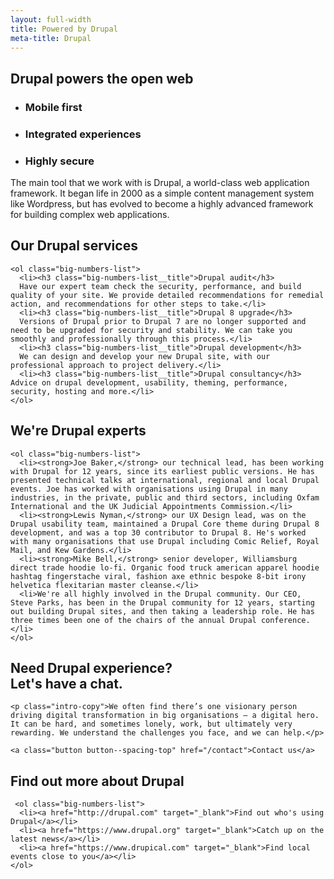 ```yaml
---
layout: full-width
title: Powered by Drupal
meta-title: Drupal
---
```


<div class="content-container content-container--top content-container--bottom">

  <h2 class="sub-heading sub-heading--centered">Drupal powers the open web</h2>

  <ul class="icon-list">
    <li class="icon-list__icon icon-list__icon--phone">
      <h3 class="icon-list__title">Mobile first</h3>
    </li>
    <li class="icon-list__icon icon-list__icon--connected">
      <h3 class="icon-list__title">Integrated experiences</h3>
    </li>
    <li class="icon-list__icon icon-list__icon--lock-2">
      <h3 class="icon-list__title">Highly secure</h3>
    </li>
  </ul>

  <p class="intro-copy">The main tool that we work with is Drupal, a world-class web application framework. It began life in 2000 as a simple content management system like Wordpress, but has evolved to become a highly advanced framework for building complex web applications.</p>
</div>

<div class="cheese-wedge cheese-wedge--keppel  cheese-wedge--align-left">
  <div class="cheese-wedge__inner">
  <div class="cheese-wedge__copy">
    <h2 class="site-heading">Our Drupal services</h2>

    <ol class="big-numbers-list">
      <li><h3 class="big-numbers-list__title">Drupal audit</h3>
      Have our expert team check the security, performance, and build quality of your site. We provide detailed recommendations for remedial action, and recommendations for other steps to take.</li>
      <li><h3 class="big-numbers-list__title">Drupal 8 upgrade</h3>
      Versions of Drupal prior to Drupal 7 are no longer supported and need to be upgraded for security and stability. We can take you smoothly and professionally through this process.</li>
      <li><h3 class="big-numbers-list__title">Drupal development</h3>
      We can design and develop your new Drupal site, with our professional approach to project delivery.</li>
      <li><h3 class="big-numbers-list__title">Drupal consultancy</h3> Advice on drupal development, usability, theming, performance, security, hosting and more.</li>
    </ol>

  </div>
  </div>
</div>

<div class="cheese-wedge cheese-wedge--aquamarine  cheese-wedge--right">
  <div class="cheese-wedge__inner">
  <div class="cheese-wedge__copy">
    <h2 class="site-heading">We're Drupal experts</h2>

    <ol class="big-numbers-list">
      <li><strong>Joe Baker,</strong> our technical lead, has been working with Drupal for 12 years, since its earliest public versions. He has presented technical talks at international, regional and local Drupal events. Joe has worked with organisations using Drupal in many industries, in the private, public and third sectors, including Oxfam International and the UK Judicial Appointments Commission.</li>
      <li><strong>Lewis Nyman,</strong> our UX Design lead, was on the Drupal usability team, maintained a Drupal Core theme during Drupal 8 development, and was a top 30 contributor to Drupal 8. He's worked with many organisations that use Drupal including Comic Relief, Royal Mail, and Kew Gardens.</li>
      <li><strong>Mike Bell,</strong> senior developer, Williamsburg direct trade hoodie lo-fi. Organic food truck american apparel hoodie hashtag fingerstache viral, fashion axe ethnic bespoke 8-bit irony helvetica flexitarian master cleanse.</li>
      <li>We're all highly involved in the Drupal community. Our CEO, Steve Parks, has been in the Drupal community for 12 years, starting out building Drupal sites, and then taking a leadership role. He has three times been one of the chairs of the annual Drupal conference.</li>
    </ol>

  </div>
  </div>
</div>


<div class="cheese-wedge cheese-wedge--rajah">
  <div class="cheese-wedge__inner">
  <div class="cheese-wedge__copy">
    <h2 class="site-heading">Need Drupal experience?<br class="full-width-only" /> Let's have a chat.</h2>

    <p class="intro-copy">We often find there’s one visionary person driving digital transformation in big organisations — a digital hero. It can be hard, and sometimes lonely, work, but ultimately very rewarding. We understand the challenges you face, and we can help.</p>

    <a class="button button--spacing-top" href="/contact">Contact us</a>
  </div>
  </div>
</div>

<div class="cheese-wedge cheese-wedge--drupal cheese-wedge--right-odd">
  <div class="cheese-wedge__inner">
  <div class="cheese-wedge__copy">
    <h2 class="site-heading">Find out more about Drupal</h2>

     <ol class="big-numbers-list">
      <li><a href="http://drupal.com" target="_blank">Find out who's using Drupal</a></li>
      <li><a href="https://www.drupal.org" target="_blank">Catch up on the latest news</a></li>
      <li><a href="https://www.drupical.com" target="_blank">Find local events close to you</a></li>
    </ol>

  </div>
  </div>
</div>
